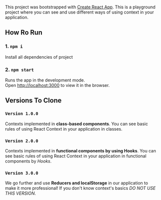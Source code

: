 This project was bootstrapped with [Create React App](https://github.com/facebook/create-react-app).
This is a playground project where you can see and use different ways of using context in your application.

## How Ro Run

### 1. `npm i`

Install all dependencies of project

### 2. `npm start`

Runs the app in the development mode.<br />
Open [http://localhost:3000](http://localhost:3000) to view it in the browser.

## Versions To Clone

### `Version 1.0.0`

Contexts implemented in **class-based components**. You can see basic rules of using React Context in your application in classes.

### `Version 2.0.0`

Contexts implemented in **functional components by using Hooks**. You can see basic rules of using React Context in your application in functional components by _Hooks_.

### `Version 3.0.0`

We go further and use **Reducers and localStorage** in our application to make it more professional! If you don't know context's basics _DO NOT USE THIS VERSION_.
